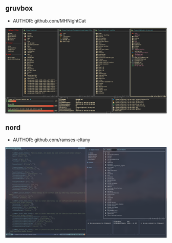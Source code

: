 ## gruvbox

- AUTHOR: github.com/MHNightCat

![](/asset/theme/gruvbox.png)

## nord 

- AUTHOR: github.com/ramses-eltany

![](/asset/theme/nord.png)